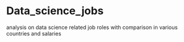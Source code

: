 # Data_science_jobs
analysis on data science related job roles with comparison in various countries and salaries
